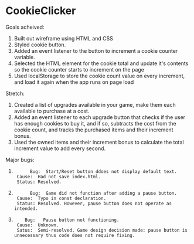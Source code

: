 # CookieClicker

Goals acheived:

1.  Built out wireframe using HTML and CSS
2.  Styled cookie button.
3.  Added an event listener to the button to increment a cookie counter variable.
4.  Selected the HTML element for the cookie total and update it's contents so the cookie counter starts to increment on the page
5.  Used localStorage to store the cookie count value on every increment, and load it again when the app runs on page load

Stretch:

1.  Created a list of upgrades available in your game, make them each available to purchase at a cost.
2.  Added an event listener to each upgrade button that checks if the user has enough cookies to buy it, and if so, subtracts the cost from the cookie count, and tracks the purchased items and their increment bonus.
3.  Used the owned items and their increment bonus to calculate the total increment value to add every second.

Major bugs:

1.           Bug:  Start/Reset button ddoes not display default text.
        Cause:  Had not save index.html.
        Status: Resolved.

2.           Bug:  Game did not function after adding a pause button.
        Cause:  Typo in const declaration.
        Status: Resolved. However, pause button does not operate as intended.

3.         Bug:   Pause button not functioning.
        Cause:  Unknown.
        Satus:  Semi-resolved. Game design decision made: pause button is unnecessary thus code does not require fixing.

